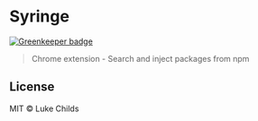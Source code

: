 # Syringe

[![Greenkeeper badge](https://badges.greenkeeper.io/lukechilds/syringe.svg)](https://greenkeeper.io/)

> Chrome extension - Search and inject packages from npm

## License

MIT © Luke Childs

